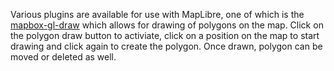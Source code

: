 Various plugins are available for use with MapLibre, one of which is the [mapbox-gl-draw](https://github.com/mapbox/mapbox-gl-draw) which allows for drawing of polygons on the map. Click on the polygon draw button to activiate, click on a position on the map to start drawing and click again to create the polygon. Once drawn, polygon can be moved or deleted as well. 